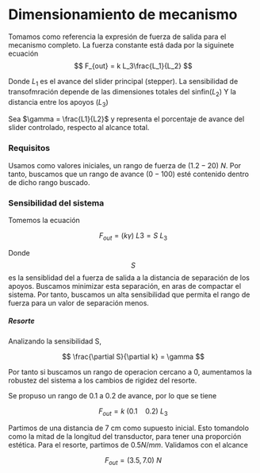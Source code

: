 # Dimensionamiento de mecanismo 
Tomamos como referencia la expresión de fuerza de salida para el mecanismo completo. La fuerza constante está dada por la siguinete ecuación
$$
    F_{out} = k L_3\frac{L_1}{L_2}
$$

Donde $L_1$ es el avance del slider principal (stepper). La sensibilidad de transofmración depende de las dimensiones totales del sinfin($L_2$) Y la distancia entre los apoyos ($L_3$)

Sea $\gamma = \frac{L1}{L2}$ y representa el porcentaje de avance del slider controlado, respecto al alcance total. 

### Requisitos 
Usamos como valores iniciales, un rango de fuerza de $(1.2 - 20) ~N$. Por tanto, buscamos que un rango de avance $(0-100)%$ esté contenido dentro de dicho rango buscado. 

### Sensibilidad del sistema 
Tomemos la ecuación 

$$
    F_{out} = \left( k \gamma \right)~ L3 = S~L_3
$$

Donde $$S$$ es la sensiblidad del a fuerza de salida a la distancia de separación de los apoyos. Buscamos minimizar esta separación, en aras de compactar el sistema. Por tanto, buscamos un alta sensibilidad que permita el rango de fuerza para un valor de separación menos.


##### Resorte 
Analizando la sensibilidad S, 

$$ \frac{\partial S}{\partial k} = \gamma $$

Por tanto si buscamos un rango de operacion cercano a 0, aumentamos la robustez del sistema a los cambios de rigidez del resorte.


Se propuso un rango de 0.1 a 0.2 de avance, por lo que se tiene 

$$
    F_{out} = k ~ \left(0.1~~~~0.2 \right)~L_3
$$

Partimos de una distancia de 7 cm como supuesto inicial. Esto tomandolo como la mitad de la longitud del transductor, para tener una proporción estética. Para el resorte, partimos de $0.5 N/mm$. 
Validamos con el alcance 

$$ F_{out} =  \left(3.5, 7.0) ~N$$









